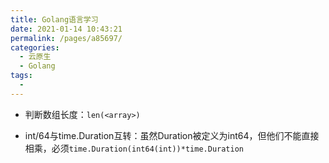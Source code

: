 ```yaml
---
title: Golang语言学习
date: 2021-01-14 10:43:21
permalink: /pages/a85697/
categories:
  - 云原生
  - Golang
tags:
  - 
---
```





- 判断数组长度：`len(<array>)`  

- int/64与time.Duration互转：虽然Duration被定义为int64，但他们不能直接相乘，必须`time.Duration(int64(int))*time.Duration`